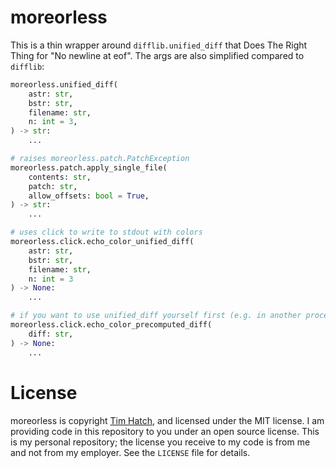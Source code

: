 # moreorless

This is a thin wrapper around `difflib.unified_diff` that Does The Right Thing
for "No newline at eof".  The args are also simplified compared to `difflib`:

```py
moreorless.unified_diff(
    astr: str,
    bstr: str,
    filename: str,
    n: int = 3,
) -> str:
    ...

# raises moreorless.patch.PatchException
moreorless.patch.apply_single_file(
    contents: str,
    patch: str,
    allow_offsets: bool = True,
) -> str:
    ...

# uses click to write to stdout with colors
moreorless.click.echo_color_unified_diff(
    astr: str,
    bstr: str,
    filename: str,
    n: int = 3
) -> None:
    ...

# if you want to use unified_diff yourself first (e.g. in another process)
moreorless.click.echo_color_precomputed_diff(
    diff: str,
) -> None:
    ...
```

# License

moreorless is copyright [Tim Hatch](http://timhatch.com/), and licensed under
the MIT license.  I am providing code in this repository to you under an open
source license.  This is my personal repository; the license you receive to
my code is from me and not from my employer. See the `LICENSE` file for details.
